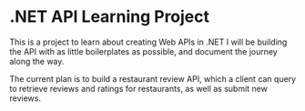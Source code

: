 # .NET API Learning Project #
This is a project to learn about creating Web APIs in .NET
I will be building the API with as little boilerplates as possible, and document the journey along the way.

The current plan is to build a restaurant review API, which a client can query to retrieve reviews and ratings for restaurants, as well as submit new reviews.